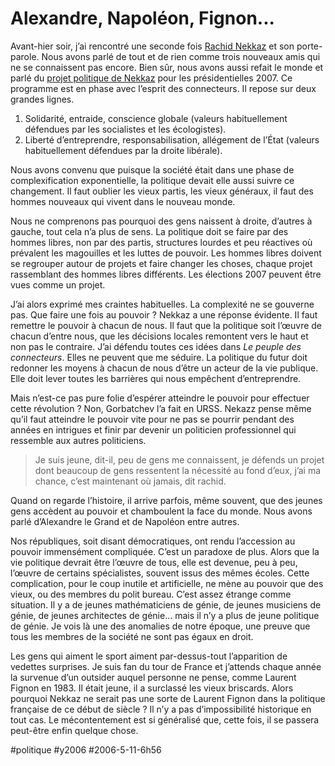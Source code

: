 # Alexandre, Napoléon, Fignon...

Avant-hier soir, j’ai rencontré une seconde fois [Rachid Nekkaz](http://blog.tcrouzet.com/peuple/rachid-nekkaz-mec-bien-35771) et son porte-parole. Nous avons parlé de tout et de rien comme trois nouveaux amis qui ne se connaissent pas encore. Bien sûr, nous avons aussi refait le monde et parlé du [projet politique de Nekkaz](http://www.nekkaz.com/) pour les présidentielles 2007. Ce programme est en phase avec l’esprit des connecteurs. Il repose sur deux grandes lignes.

1. Solidarité, entraide, conscience globale (valeurs habituellement défendues par les socialistes et les écologistes).
2. Liberté d’entreprendre, responsabilisation, allégement de l’État (valeurs habituellement défendues par la droite libérale).

Nous avons convenu que puisque la société était dans une phase de complexification exponentielle, la politique devait elle aussi suivre ce changement. Il faut oublier les vieux partis, les vieux généraux, il faut des hommes nouveaux qui vivent dans le nouveau monde.

Nous ne comprenons pas pourquoi des gens naissent à droite, d’autres à gauche, tout cela n’a plus de sens. La politique doit se faire par des hommes libres, non par des partis, structures lourdes et peu réactives où prévalent les magouilles et les luttes de pouvoir. Les hommes libres doivent se regrouper autour de projets et faire changer les choses, chaque projet rassemblant des hommes libres différents. Les élections 2007 peuvent être vues comme un projet.

J’ai alors exprimé mes craintes habituelles. La complexité ne se gouverne pas. Que faire une fois au pouvoir ? Nekkaz a une réponse évidente. Il faut remettre le pouvoir à chacun de nous. Il faut que la politique soit l’œuvre de chacun d’entre nous, que les décisions locales remontent vers le haut et non pas le contraire. J’ai défendu toutes ces idées dans *Le peuple des connecteurs*. Elles ne peuvent que me séduire. La politique du futur doit redonner les moyens à chacun de nous d’être un acteur de la vie publique. Elle doit lever toutes les barrières qui nous empêchent d’entreprendre.

Mais n’est-ce pas pure folie d’espérer atteindre le pouvoir pour effectuer cette révolution ? Non, Gorbatchev l’a fait en URSS. Nekazz pense même qu’il faut atteindre le pouvoir vite pour ne pas se pourrir pendant des années en intrigues et finir par devenir un politicien professionnel qui ressemble aux autres politiciens.

> Je suis jeune, dit-il, peu de gens me connaissent, je défends un projet dont beaucoup de gens ressentent la nécessité au fond d’eux, j’ai ma chance, c’est maintenant où jamais, dit rachid.

Quand on regarde l’histoire, il arrive parfois, même souvent, que des jeunes gens accèdent au pouvoir et chamboulent la face du monde. Nous avons parlé d’Alexandre le Grand et de Napoléon entre autres.

Nos républiques, soit disant démocratiques, ont rendu l’accession au pouvoir immensément compliquée. C’est un paradoxe de plus. Alors que la vie politique devrait être l’œuvre de tous, elle est devenue, peu à peu, l’œuvre de certains spécialistes, souvent issus des mêmes écoles. Cette complication, pour le coup inutile et artificielle, ne mène au pouvoir que des vieux, ou des membres du polit bureau. C’est assez étrange comme situation. Il y a de jeunes mathématiciens de génie, de jeunes musiciens de génie, de jeunes architectes de génie... mais il n’y a plus de jeune politique de génie. Je vois là une des anomalies de notre époque, une preuve que tous les membres de la société ne sont pas égaux en droit.

Les gens qui aiment le sport aiment par-dessus-tout l’apparition de vedettes surprises. Je suis fan du tour de France et j’attends chaque année la survenue d’un outsider auquel personne ne pense, comme Laurent Fignon en 1983. Il était jeune, il a surclassé les vieux briscards. Alors pourquoi Nekkaz ne serait pas une sorte de Laurent Fignon dans la politique française de ce début de siècle ? Il n’y a pas d’impossibilité historique en tout cas. Le mécontentement est si généralisé que, cette fois, il se passera peut-être enfin quelque chose.

#politique #y2006 #2006-5-11-6h56
